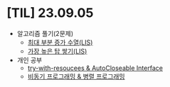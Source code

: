 # [TIL] 23.09.05

* 알고리즘 풀기(2문제)
    * [최대 부분 증가 수열(LIS)](../java_algorithm/inflearn_algorithm_lecture/src/dynamic_programming/최대_부분_증가수열/Main.java)
    * [가장 높은 탑 쌓기(LIS)](../java_algorithm/inflearn_algorithm_lecture/src/dynamic_programming/가장_높은_탑_쌓기/Main.java)
* 개인 공부
  * [try-with-resoucees & AutoCloseable Interface](../java_study/src/error_and_exception/try-with-resources.md)
  * [비동기 프로그래밍 & 병렬 프로그래밍](../os_study/synchronous_and_parallel_programming/synchronous_and_parallel_programming.md)